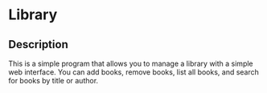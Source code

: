 # Library

## Description

This is a simple program that allows you to manage a library with a simple web interface. You can add books, remove books, list all books, and search for books by title or author.
